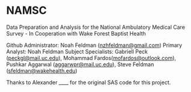# NAMSC
Data Preparation and Analysis for the National Ambulatory Medical Care Survey - In Cooperation with Wake Forest Baptist Health

Github Administrator: Noah Feldman (nzhfeldman@gmail.com)
Primary Analyst: Noah Feldman
Subject Specialists: Gabriell Peck (peckgl@mail.uc.edu), Mohammad Fardos(mofardos@outlook.com), Pushkar Aggarwal (aggarwpr@mail.uc.edu), Steve Feldman (sfeldman@wakehealth.edu)

Thanks to Alexander ____ for the original SAS code for this project.
